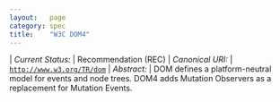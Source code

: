 ```yaml
---
layout:   page
category: spec
title:    "W3C DOM4"
---
```


| *Current Status:* | Recommendation (REC)
| *Canonical URI:* | [`http://www.w3.org/TR/dom`](http://www.w3.org/TR/dom)
| *Abstract:* | DOM defines a platform-neutral model for events and node trees. DOM4 adds Mutation Observers as a replacement for Mutation Events.